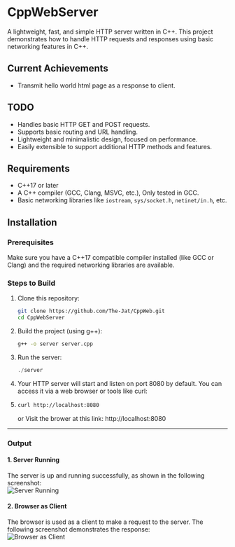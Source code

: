 # CppWebServer

A lightweight, fast, and simple HTTP server written in C++. This project demonstrates how to handle HTTP requests and responses using basic networking features in C++.

## Current Achievements
 - Transmit hello world html page as a response to client.

## TODO

- Handles basic HTTP GET and POST requests.
- Supports basic routing and URL handling.
- Lightweight and minimalistic design, focused on performance.
- Easily extensible to support additional HTTP methods and features.

## Requirements

- C++17 or later
- A C++ compiler (GCC, Clang, MSVC, etc.), Only tested in GCC.
- Basic networking libraries like `iostream`, `sys/socket.h`, `netinet/in.h`, etc.

## Installation

### Prerequisites

Make sure you have a C++17 compatible compiler installed (like GCC or Clang) and the required networking libraries are available.

### Steps to Build

1. Clone this repository:
   ```bash
   git clone https://github.com/The-Jat/CppWeb.git
   cd CppWebServer
2. Build the project (using g++):
   ```bash
   g++ -o server server.cpp
   ```
3. Run the server:
   ```c
   ./server
   ```
4. Your HTTP server will start and listen on port 8080 by default. You can access it via a web browser or tools like curl:
5. ```bash
   curl http://localhost:8080
   ```
   or Visit the brower at this link: http://localhost:8080

---
### Output

#### 1. Server Running  
The server is up and running successfully, as shown in the following screenshot:  
![Server Running](screenshots/server_running.png "Server Running")


#### 2. Browser as Client  
The browser is used as a client to make a request to the server. The following screenshot demonstrates the response:  
![Browser as Client](screenshots/browser_as_client.png "Browser as Client")
